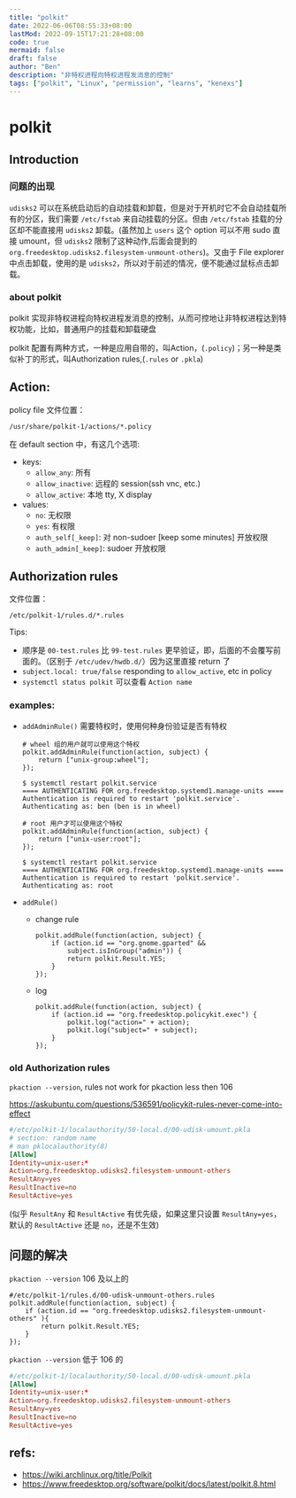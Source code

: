 ```yaml
---
title: "polkit"
date: 2022-06-06T08:55:33+08:00
lastMod: 2022-09-15T17:21:28+08:00
code: true
mermaid: false
draft: false
author: "Ben"
description: "非特权进程向特权进程发消息的控制"
tags: ["polkit", "Linux", "permission", "learns", "kenexs"]
---
```


# polkit

## Introduction
### 问题的出现
`udisks2` 可以在系统启动后的自动挂载和卸载，但是对于开机时它不会自动挂载所有的分区，我们需要 `/etc/fstab` 来自动挂载的分区。但由 `/etc/fstab` 挂载的分区却不能直接用 `udisks2` 卸载。(虽然加上 `users` 这个 option 可以不用 sudo 直接 umount，但 `udisks2` 限制了这种动作,后面会提到的 `org.freedesktop.udisks2.filesystem-unmount-others`)。又由于 File explorer 中点击卸载，使用的是 `udisks2`，所以对于前述的情况，便不能通过鼠标点击卸载。

### about polkit
polkit 实现非特权进程向特权进程发消息的控制，从而可控地让非特权进程达到特权功能，比如，普通用户的挂载和卸载硬盘

polkit 配置有两种方式，一种是应用自带的，叫Action，(`.policy`)；另一种是类似补丁的形式，叫Authorization rules,(`.rules` or `.pkla`)

## Action:
policy file 文件位置：

`/usr/share/polkit-1/actions/*.policy`

在 default section 中，有这几个选项:

* keys: 
    + `allow_any`: 所有
    + `allow_inactive`: 远程的 session(ssh vnc, etc.)
    + `allow_active`: 本地  tty, X display
* values:
    + `no`: 无权限
    + `yes`: 有权限
    + `auth_self[_keep]`: 对 non-sudoer [keep some minutes] 开放权限
    + `auth_admin[_keep]`: sudoer 开放权限


## Authorization rules
文件位置：

`/etc/polkit-1/rules.d/*.rules`

Tips:

* 顺序是 `00-test.rules` 比 `99-test.rules` 更早验证，即，后面的不会覆写前面的。（区别于 `/etc/udev/hwdb.d/`）因为这里直接 return 了
* `subject.local: true/false` responding to `allow_active`, etc in policy
* `systemctl status polkit` 可以查看 `Action name`

### examples:

* `addAdminRule()`
    需要特权时，使用何种身份验证是否有特权

    ```rules
    # wheel 组的用户就可以使用这个特权
    polkit.addAdminRule(function(action, subject) {
        return ["unix-group:wheel"];
    });
    ```

    ```console
    $ systemctl restart polkit.service
    ==== AUTHENTICATING FOR org.freedesktop.systemd1.manage-units ====
    Authentication is required to restart 'polkit.service'.
    Authenticating as: ben (ben is in wheel)
    ```

    ```rules
    # root 用户才可以使用这个特权
    polkit.addAdminRule(function(action, subject) {
        return ["unix-user:root"];
    });
    ```

    ```console
    $ systemctl restart polkit.service
    ==== AUTHENTICATING FOR org.freedesktop.systemd1.manage-units ====
    Authentication is required to restart 'polkit.service'.
    Authenticating as: root
    ```
* `addRule()`
    + change rule

        ```rules
        polkit.addRule(function(action, subject) {
            if (action.id == "org.gnome.gparted" &&
                subject.isInGroup("admin")) {
                return polkit.Result.YES;
            }
        });
        ```
    + log

        ```rules
        polkit.addRule(function(action, subject) {
            if (action.id == "org.freedesktop.policykit.exec") {
                polkit.log("action=" + action);
                polkit.log("subject=" + subject);
            }
        });
        ```

### old Authorization rules

`pkaction --version`, rules not work for pkaction less then 106

<https://askubuntu.com/questions/536591/policykit-rules-never-come-into-effect>

```conf
#/etc/polkit-1/localauthority/50-local.d/00-udisk-umount.pkla
# section: random name
# man pklocalauthority(8)
[Allow]
Identity=unix-user:*
Action=org.freedesktop.udisks2.filesystem-unmount-others
ResultAny=yes
ResultInactive=no
ResultActive=yes
```

(似乎 `ResultAny` 和 `ResultActive` 有优先级，如果这里只设置 `ResultAny=yes`，默认的 `ResultActive` 还是 `no`，还是不生效)

## 问题的解决

`pkaction --version` 106 及以上的

```rules
#/etc/polkit-1/rules.d/00-udisk-unmount-others.rules
polkit.addRule(function(action, subject) {
    if (action.id == "org.freedesktop.udisks2.filesystem-unmount-others" ){
        return polkit.Result.YES;
    }
});
```


`pkaction --version` 低于 106 的

```conf
#/etc/polkit-1/localauthority/50-local.d/00-udisk-umount.pkla
[Allow]
Identity=unix-user:*
Action=org.freedesktop.udisks2.filesystem-unmount-others
ResultAny=yes
ResultInactive=no
ResultActive=yes
```

## refs:

* <https://wiki.archlinux.org/title/Polkit>
* <https://www.freedesktop.org/software/polkit/docs/latest/polkit.8.html>
